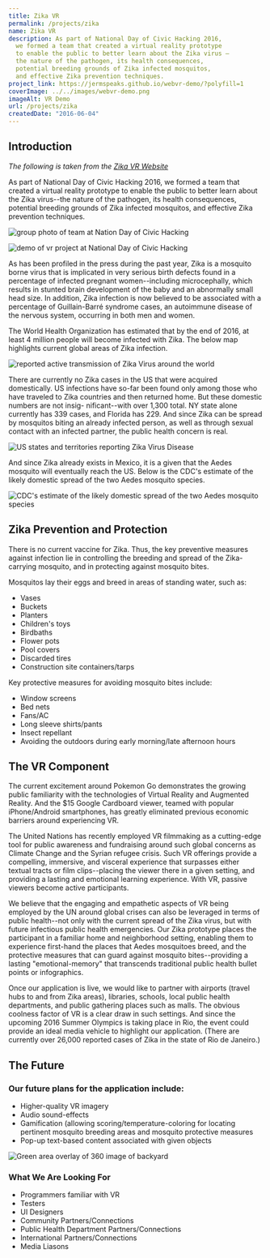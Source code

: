 ```yaml
---
title: Zika VR
permalink: /projects/zika
name: Zika VR
description: As part of National Day of Civic Hacking 2016,
  we formed a team that created a virtual reality prototype
  to enable the public to better learn about the Zika virus –
  the nature of the pathogen, its health consequences,
  potential breeding grounds of Zika infected mosquitos,
  and effective Zika prevention techniques.
project_link: https://jermspeaks.github.io/webvr-demo/?polyfill=1
coverImage: ../../images/webvr-demo.png
imageAlt: VR Demo
url: /projects/zika
createdDate: "2016-06-04"
---
```


## Introduction

_The following is taken from the [Zika VR Website](https://zika-vr.github.io/)_

As part of National Day of Civic Hacking 2016, we formed a team that created a
virtual reality prototype to enable the public to better learn about the Zika
virus--the nature of the pathogen, its health consequences, potential breeding
grounds of Zika infected mosquitos, and effective Zika prevention techniques.

![group photo of team at Nation Day of Civic Hacking](../../images/group-photo.png)

![demo of vr project at National Day of Civic Hacking](../../images/vr-demo.png)

As has been profiled in the press during the past year, Zika is a mosquito
borne virus that is implicated in very serious birth defects found in a
percentage of infected pregnant women--including microcephally, which results
in stunted brain development of the baby and an abnormally small head size. In
addition, Zika infection is now believed to be associated with a percentage of
Guillain-Barré syndrome cases, an autoimmune disease of the nervous system,
occurring in both men and women.

The World Health Organization has estimated that by the end of 2016, at least 4
million people will become infected with Zika. The below map highlights current
global areas of Zika infection.

![reported active transmission of Zika Virus around the world](../../images/zika-world-map.png)

There are currently no Zika cases in the US that were acquired domestically. US
infections have so-far been found only among those who have traveled to Zika
countries and then returned home. But these domestic numbers are not insig-
nificant--with over 1,300 total. NY state alone currently has 339 cases, and
Florida has 229. And since Zika can be spread by mosquitos biting an already
infected person, as well as through sexual contact with
an infected partner, the public health concern is real.

![US states and territories reporting Zika Virus Disease](../../images/zika-us-map.png)

And since Zika already exists in Mexico, it is a given that the Aedes mosquito
will eventually reach the US. Below is the CDC's estimate of the likely domestic
spread of the two Aedes mosquito species.

![CDC's estimate of the likely domestic spread of the two Aedes mosquito species](/images/mosquito-us-map.png)

## Zika Prevention and Protection

There is no current vaccine for Zika. Thus, the key preventive measures against infection lie in controlling the breeding and spread of the Zika-carrying mosquito, and in protecting against mosquito bites.

Mosquitos lay their eggs and breed in areas of standing water, such as:

- Vases
- Buckets
- Planters
- Children's toys
- Birdbaths
- Flower pots
- Pool covers
- Discarded tires
- Construction site containers/tarps

Key protective measures for avoiding mosquito bites include:

- Window screens
- Bed nets
- Fans/AC
- Long sleeve shirts/pants
- Insect repellant
- Avoiding the outdoors during early morning/late afternoon hours

## The VR Component

The current excitement around Pokemon Go demonstrates the growing public
familiarity with the technologies of Virtual Reality and Augmented Reality. And
the $15 Google Cardboard viewer, teamed with popular iPhone/Android
smartphones, has greatly eliminated previous economic barriers around
experiencing VR.

The United Nations has recently employed VR filmmaking as a cutting-edge tool
for public awareness and fundraising around such global concerns as Climate
Change and the Syrian refugee crisis. Such VR offerings provide a compelling,
immersive, and visceral experience that surpasses either textual tracts or film
clips--placing the viewer there in a given setting, and providing a lasting and
emotional learning experience. With VR, passive viewers become active
participants.

We believe that the engaging and empathetic aspects of VR being employed by the
UN around global crises can also be leveraged in terms of public health--not
only with the current spread of the Zika virus, but with future infectious
public health emergencies. Our Zika prototype places the participant in a
familiar home and neighborhood setting, enabling them to experience first-hand
the places that Aedes mosquitoes breed, and the protective measures that can
guard against mosquito bites--providing a lasting "emotional-memory" that
transcends traditional public health bullet points or infographics.

Once our application is live, we would like to partner with airports (travel
hubs to and from Zika areas), libraries, schools, local public health
departments, and public gathering places such as malls. The obvious coolness
factor of VR is a clear draw in such settings. And since the upcoming 2016
Summer Olympics is taking place in Rio, the event could provide an ideal media
vehicle to highlight our application. (There are currently over 26,000 reported
cases of Zika in the state of Rio de Janeiro.)

## The Future

### Our future plans for the application include:

- Higher-quality VR imagery
- Audio sound-effects
- Gamification (allowing scoring/temperature-coloring for locating pertinent
  mosquito breeding areas and mosquito protective measures
- Pop-up text-based content associated with given objects

![Green area overlay of 360 image of backyard](../../images/overlay.png)

### What We Are Looking For

- Programmers familiar with VR
- Testers
- UI Designers
- Community Partners/Connections
- Public Health Department Partners/Connections
- International Partners/Connections
- Media Liasons
